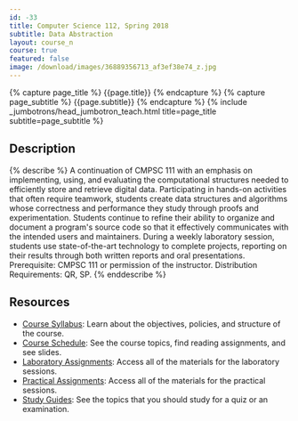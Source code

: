 ```yaml
---
id: -33
title: Computer Science 112, Spring 2018
subtitle: Data Abstraction
layout: course_n
course: true
featured: false
image: /download/images/36889356713_af3ef38e74_z.jpg
---
```


{% capture page_title %} {{page.title}} {% endcapture %}
{% capture page_subtitle %} {{page.subtitle}} {% endcapture %}
{% include _jumbotrons/head_jumbotron_teach.html title=page_title subtitle=page_subtitle %}

## Description

{% describe %}
A continuation of CMPSC 111 with an emphasis on implementing, using, and
evaluating the computational structures needed to efficiently store and
retrieve digital data. Participating in hands-on activities that often require
teamwork, students create data structures and algorithms whose correctness and
performance they study through proofs and experimentation. Students continue to
refine their ability to organize and document a program's source code so that it
effectively communicates with the intended users and maintainers. During a
weekly laboratory session, students use state-of-the-art technology to complete
projects, reporting on their results through both written reports and oral
presentations. Prerequisite: CMPSC 111 or permission of the instructor.
Distribution Requirements: QR, SP.
{% enddescribe %}

## Resources

<ul class="fa-ul">

<li><i class="fa-li fa fa-arrow-right"></i><a href="https://github.com/Allegheny-Computer-Science-112-S2018/cs112-S2018-syllabus/releases/download/cs112S2018_syllabus-1.0.0/cs112S2018_syllabus.pdf"
class="major">Course Syllabus</a>: Learn about the objectives, policies, and structure of the course.

<li><i class="fa-li fa fa-arrow-right"></i><a href="{{site.baseurl}}teaching/cs112S2018/schedule/"
class="major">Course Schedule</a>: See the course topics, find reading assignments, and see slides.

<li><i class="fa-li fa fa-arrow-right"></i><a href="{{site.baseurl}}teaching/cs112S2018/laboratories/"
class="major">Laboratory Assignments</a>: Access all of the materials for the laboratory sessions.

<li><i class="fa-li fa fa-arrow-right"></i><a href="{{site.baseurl}}teaching/cs112S2018/practicals/"
class="major">Practical Assignments</a>: Access all of the materials for the practical sessions.

<li><i class="fa-li fa fa-arrow-right"></i><a href="{{site.baseurl}}teaching/cs112S2018/studyguides/"
class="major">Study Guides</a>: See the topics that you should study for a quiz or an examination.

</ul>
